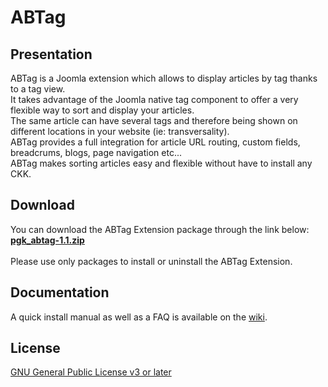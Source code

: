 # ABTag
## Presentation
ABTag is a Joomla extension which allows to display articles by tag thanks to a tag view.  
It takes advantage of the Joomla native tag component to offer a very flexible way to sort
and display your articles.  
The same article can have several tags and therefore being shown on different locations in your website (ie: transversality).  
ABTag provides a full integration for article URL routing, custom fields, breadcrums, blogs, page navigation etc...  
ABTag makes sorting articles easy and flexible without have to install any CKK. 
## Download
You can download the ABTag Extension package through the link below:  
**[pgk_abtag-1.1.zip](http://codalia.net/downloads/download.php?extension=abtag&file=pkg_abtag-1.1.zip)**  
<br />
Please use only packages to install or uninstall the ABTag Extension.
## Documentation
A quick install manual as well as a FAQ is available on the [wiki](https://github.com/Duddy67/abtag/wiki).
## License
[GNU General Public License v3 or later](https://www.gnu.org/copyleft/gpl.html)
